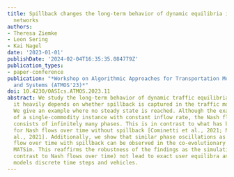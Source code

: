 ```yaml
---
title: Spillback changes the long-term behavior of dynamic equilibria in fluid queuing
  networks
authors:
- Theresa Ziemke
- Leon Sering
- Kai Nagel
date: '2023-01-01'
publishDate: '2024-02-04T16:35:35.084779Z'
publication_types:
- paper-conference
publication: "*Workshop on Algorithmic Approaches for Transportation Modelling, Optimization,
  and Systems (ATMOS'23)*"
doi: 10.4230/OASIcs.ATMOS.2023.11
abstract: We study the long-term behavior of dynamic traffic equilibria and find that
  it heavily depends on whether spillback is captured in the traffic model or not.
  We give an example where no steady state is reached. Although the example consists
  of a single-commodity instance with constant inflow rate, the Nash flow over time
  consists of infinitely many phases. This is in contrast to what has been proven
  for Nash flows over time without spillback [Cominetti et al., 2021; N. Olver et
  al., 2021]. Additionally, we show that similar phase oscillations as in the Nash
  flow over time with spillback can be observed in the co-evolutionary transport simulation
  MATSim. This reaffirms the robustness of the findings as the simulation does (in
  contrast to Nash flows over time) not lead to exact user equilibra and, moreover,
  models discrete time steps and vehicles.
---
```

